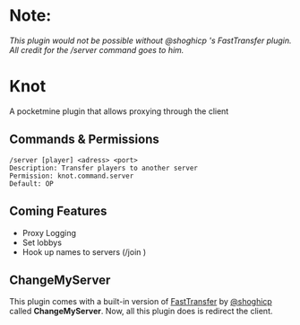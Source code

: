 # **Note**:
*This plugin would not be possible without @shoghicp 's FastTransfer plugin. All credit for the /server command goes to him.*
# Knot
A pocketmine plugin that allows proxying through the client
## Commands & Permissions
```
/server [player] <adress> <port>
Description: Transfer players to another server
Permission: knot.command.server
Default: OP
```
## Coming Features
- Proxy Logging
- Set lobbys
- Hook up names to servers (/join <SERVERNAME>)
## ChangeMyServer
This plugin comes with a built-in version of [FastTransfer](https://github.com/shoghicp/FastTransfer) by [@shoghicp](https://github.com/shoghicp/) called **ChangeMyServer**. Now, all this plugin does is redirect the client.
